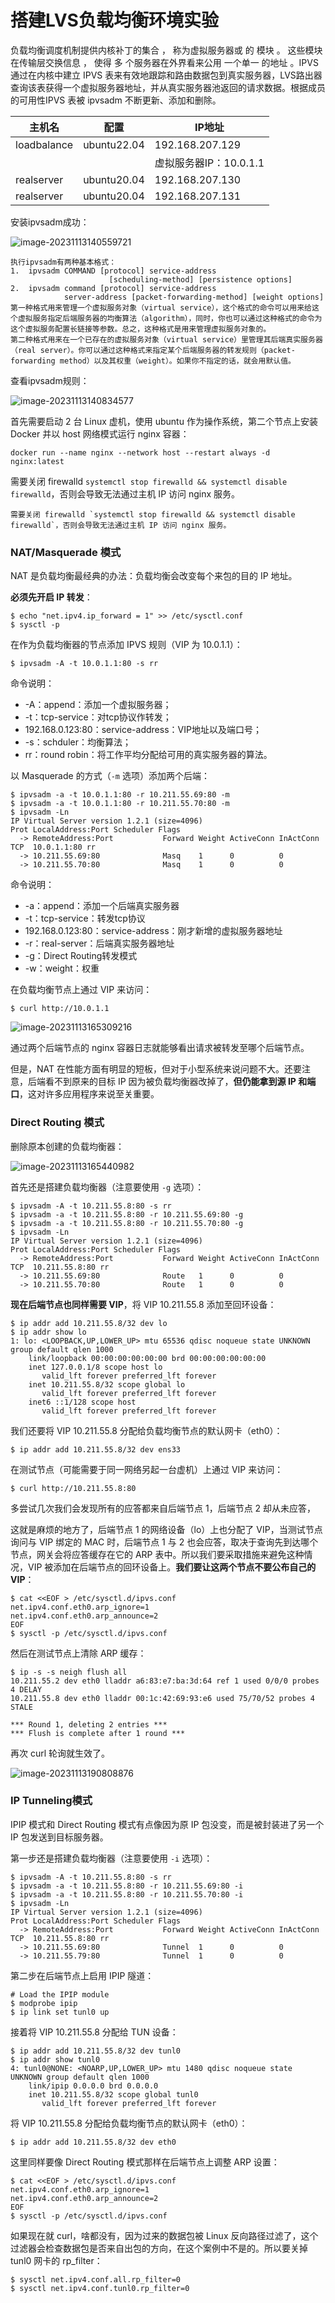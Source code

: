 # 搭建LVS负载均衡环境实验

负载均衡调度机制提供内核补丁的集合 ， 称为虚拟服务器或 的 模块 。 这些模块在传输层交换信息 ， 使得 多 个服务器在外界看来公用 一个单一 的地址 。IPVS 通过在内核中建立 IPVS 表来有效地跟踪和路由数据包到真实服务器，LVS路出器查询该表获得一个虚拟服务器地址，并从真实服务器池返回的请求数据。根据成员的可用性IPVS 表被 ipvsadm 不断更新、添加和删除。

| 主机名      | 配置        | IP地址                 |
| ----------- | ----------- | ---------------------- |
| loadbalance | ubuntu22.04 | 192.168.207.129        |
|             |             | 虚拟服务器IP：10.0.1.1 |
| realserver  | ubuntu20.04 | 192.168.207.130        |
| realserver  | ubuntu20.04 | 192.168.207.131        |

安装ipvsadm成功：

![image-20231113140559721](搭建LVS负载均衡环境实验.assets/image-20231113140559721.png)

```text
执行ipvsadm有两种基本格式：
1.  ipvsadm COMMAND [protocol] service-address 
                      [scheduling-method] [persistence options]
2.  ipvsadm command [protocol] service-address
            server-address [packet-forwarding-method] [weight options]
第一种格式用来管理一个虚拟服务对象（virtual service），这个格式的命令可以用来给这个虚拟服务指定后端服务器的均衡算法（algorithm），同时，你也可以通过这种格式的命令为这个虚拟服务配置长链接等参数。总之，这种格式是用来管理虚拟服务对象的。
第二种格式用来在一个已存在的虚拟服务对象（virtual service）里管理其后端真实服务器（real server）。你可以通过这种格式来指定某个后端服务器的转发规则（packet-forwarding method）以及其权重（weight）。如果你不指定的话，就会用默认值。
```

查看ipvsadm规则：

![image-20231113140834577](搭建LVS负载均衡环境实验.assets/image-20231113140834577.png)

首先需要启动 2 台 Linux 虚机，使用 ubuntu 作为操作系统，第二个节点上安装 Docker 并以 host 网络模式运行 nginx 容器：

```
docker run --name nginx --network host --restart always -d nginx:latest
```

需要关闭 firewalld `systemctl stop firewalld && systemctl disable firewalld`，否则会导致无法通过主机 IP 访问 nginx 服务。

```
需要关闭 firewalld `systemctl stop firewalld && systemctl disable firewalld`，否则会导致无法通过主机 IP 访问 nginx 服务。
```

### NAT/Masquerade 模式

NAT 是负载均衡最经典的办法：负载均衡会改变每个来包的目的 IP 地址。

**必须先开启 IP 转发**：

```
$ echo "net.ipv4.ip_forward = 1" >> /etc/sysctl.conf
$ sysctl -p
```

在作为负载均衡器的节点添加 IPVS 规则（VIP 为 10.0.1.1）：

```text
$ ipvsadm -A -t 10.0.1.1:80 -s rr
```

命令说明：

- -A：append：添加一个虚拟服务器；
- -t：tcp-service：对tcp协议作转发；
- 192.168.0.123:80：service-address：VIP地址以及端口号；
- -s：schduler：均衡算法；
- rr：round robin：将工作平均分配给可用的真实服务器的算法。

以 Masquerade 的方式（`-m` 选项）添加两个后端：

```text
$ ipvsadm -a -t 10.0.1.1:80 -r 10.211.55.69:80 -m
$ ipvsadm -a -t 10.0.1.1:80 -r 10.211.55.70:80 -m
$ ipvsadm -Ln
IP Virtual Server version 1.2.1 (size=4096)
Prot LocalAddress:Port Scheduler Flags
  -> RemoteAddress:Port           Forward Weight ActiveConn InActConn
TCP  10.0.1.1:80 rr
  -> 10.211.55.69:80              Masq    1      0          0
  -> 10.211.55.70:80              Masq    1      0          0
```

命令说明：

- -a：append：添加一个后端真实服务器
- -t：tcp-service：转发tcp协议
- 192.168.0.123:80：service-address：刚才新增的虚拟服务器地址
- -r：real-server：后端真实服务器地址
- -g：Direct Routing转发模式
- -w：weight：权重

在负载均衡节点上通过 VIP 来访问：

```
$ curl http://10.0.1.1
```

![image-20231113165309216](搭建LVS负载均衡环境实验.assets/image-20231113165309216.png)

通过两个后端节点的 nginx 容器日志就能够看出请求被转发至哪个后端节点。

但是，NAT 在性能方面有明显的短板，但对于小型系统来说问题不大。还要注意，后端看不到原来的目标 IP 因为被负载均衡器改掉了，**但仍能拿到源 IP 和端口**，这对许多应用程序来说至关重要。

### Direct Routing 模式

删除原本创建的负载均衡器：

![image-20231113165440982](搭建LVS负载均衡环境实验.assets/image-20231113165440982.png)

首先还是搭建负载均衡器（注意要使用 `-g` 选项）：

```
$ ipvsadm -A -t 10.211.55.8:80 -s rr
$ ipvsadm -a -t 10.211.55.8:80 -r 10.211.55.69:80 -g
$ ipvsadm -a -t 10.211.55.8:80 -r 10.211.55.70:80 -g
$ ipvsadm -Ln
IP Virtual Server version 1.2.1 (size=4096)
Prot LocalAddress:Port Scheduler Flags
  -> RemoteAddress:Port           Forward Weight ActiveConn InActConn
TCP  10.211.55.8:80 rr
  -> 10.211.55.69:80              Route   1      0          0
  -> 10.211.55.70:80              Route   1      0          0
```

**现在后端节点也同样需要 VIP**，将 VIP 10.211.55.8 添加至回环设备：

```
$ ip addr add 10.211.55.8/32 dev lo
$ ip addr show lo
1: lo: <LOOPBACK,UP,LOWER_UP> mtu 65536 qdisc noqueue state UNKNOWN group default qlen 1000
    link/loopback 00:00:00:00:00:00 brd 00:00:00:00:00:00
    inet 127.0.0.1/8 scope host lo
       valid_lft forever preferred_lft forever
    inet 10.211.55.8/32 scope global lo
       valid_lft forever preferred_lft forever
    inet6 ::1/128 scope host
       valid_lft forever preferred_lft forever
```

我们还要将 VIP 10.211.55.8 分配给负载均衡节点的默认网卡（eth0）：

```
$ ip addr add 10.211.55.8/32 dev ens33
```

在测试节点（可能需要于同一网络另起一台虚机）上通过 VIP 来访问：

```
$ curl http://10.211.55.8:80
```

多尝试几次我们会发现所有的应答都来自后端节点 1，后端节点 2 却从未应答，

这就是麻烦的地方了，后端节点 1 的网络设备（lo）上也分配了 VIP，当测试节点询问与 VIP 绑定的 MAC 时，后端节点 1 与 2 也会应答，取决于查询先到达哪个节点，网关会将应答缓存在它的 ARP 表中。所以我们要采取措施来避免这种情况，VIP 被添加在后端节点的回环设备上。**我们要让这两个节点不要公布自己的 VIP**：

```
$ cat <<EOF > /etc/sysctl.d/ipvs.conf
net.ipv4.conf.eth0.arp_ignore=1
net.ipv4.conf.eth0.arp_announce=2
EOF
$ sysctl -p /etc/sysctl.d/ipvs.conf
```

然后在测试节点上清除 ARP 缓存：

```
$ ip -s -s neigh flush all
10.211.55.2 dev eth0 lladdr a6:83:e7:ba:3d:64 ref 1 used 0/0/0 probes 4 DELAY
10.211.55.8 dev eth0 lladdr 00:1c:42:69:93:e6 used 75/70/52 probes 4 STALE

*** Round 1, deleting 2 entries ***
*** Flush is complete after 1 round ***
```

再次 curl 轮询就生效了。

![image-20231113190808876](搭建LVS负载均衡环境实验.assets/image-20231113190808876.png)

### IP Tunneling模式

IPIP 模式和 Direct Routing 模式有点像因为原 IP 包没变，而是被封装进了另一个 IP 包发送到目标服务器。

第一步还是搭建负载均衡器（注意要使用 `-i` 选项）：

```
$ ipvsadm -A -t 10.211.55.8:80 -s rr
$ ipvsadm -a -t 10.211.55.8:80 -r 10.211.55.69:80 -i
$ ipvsadm -a -t 10.211.55.8:80 -r 10.211.55.70:80 -i
$ ipvsadm -Ln
IP Virtual Server version 1.2.1 (size=4096)
Prot LocalAddress:Port Scheduler Flags
  -> RemoteAddress:Port           Forward Weight ActiveConn InActConn
TCP  10.211.55.8:80 rr
  -> 10.211.55.69:80              Tunnel  1      0          0
  -> 10.211.55.79:80              Tunnel  1      0          0
```

第二步在后端节点上启用 IPIP 隧道：

```
# Load the IPIP module
$ modprobe ipip
$ ip link set tunl0 up
```

接着将 VIP 10.211.55.8 分配给 TUN 设备：

```
$ ip addr add 10.211.55.8/32 dev tunl0
$ ip addr show tunl0
4: tunl0@NONE: <NOARP,UP,LOWER_UP> mtu 1480 qdisc noqueue state UNKNOWN group default qlen 1000
    link/ipip 0.0.0.0 brd 0.0.0.0
    inet 10.211.55.8/32 scope global tunl0
       valid_lft forever preferred_lft forever
```

将 VIP 10.211.55.8 分配给负载均衡节点的默认网卡（eth0）：

```
$ ip addr add 10.211.55.8/32 dev eth0
```

这里同样要像 Direct Routing 模式那样在后端节点上调整 ARP 设置：

```
$ cat <<EOF > /etc/sysctl.d/ipvs.conf
net.ipv4.conf.eth0.arp_ignore=1
net.ipv4.conf.eth0.arp_announce=2
EOF
$ sysctl -p /etc/sysctl.d/ipvs.conf
```

如果现在就 curl，啥都没有，因为过来的数据包被 Linux 反向路径过滤了，这个过滤器会检查数据包是否来自出包的方向，在这个案例中不是的。所以要关掉 tunl0 网卡的 rp_filter：

```
$ sysctl net.ipv4.conf.all.rp_filter=0
$ sysctl net.ipv4.conf.tunl0.rp_filter=0
```



